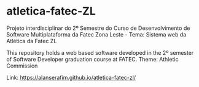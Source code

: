 # atletica-fatec-ZL
Projeto interdisciplinar do 2º Semestre do Curso de Desenvolvimento de Software Multiplataforma da Fatec Zona Leste - Tema: Sistema web da Atlética da Fatec ZL

This repository holds a web based software developed in the 2º semester of Software Developer graduation course at FATEC. Theme: Athletic Commission

Link: https://alanserafim.github.io/atletica-fatec-zl/
